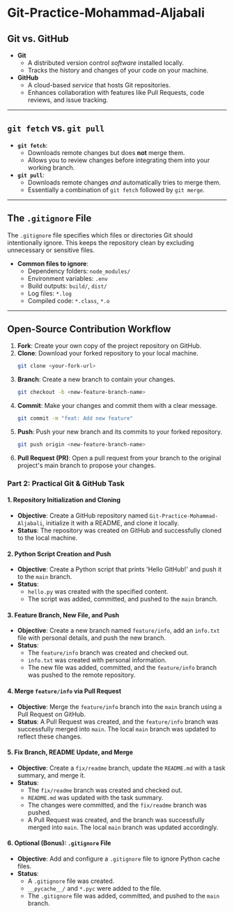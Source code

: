 # Git-Practice-Mohammad-Aljabali

## Git vs. GitHub

- **Git**
  - A distributed version control *software* installed locally.
  - Tracks the history and changes of your code on your machine.
- **GitHub**
  - A cloud-based *service* that hosts Git repositories.
  - Enhances collaboration with features like Pull Requests, code reviews, and issue tracking.

---

## `git fetch` vs. `git pull`

- **`git fetch`**:
  - Downloads remote changes but does **not** merge them.
  - Allows you to review changes before integrating them into your working branch.
- **`git pull`**:
  - Downloads remote changes *and* automatically tries to merge them.
  - Essentially a combination of `git fetch` followed by `git merge`.

---

## The `.gitignore` File

The `.gitignore` file specifies which files or directories Git should intentionally ignore. This keeps the repository clean by excluding unnecessary or sensitive files.

- **Common files to ignore**:
  - Dependency folders: `node_modules/`
  - Environment variables: `.env`
  - Build outputs: `build/`, `dist/`
  - Log files: `*.log`
  - Compiled code: `*.class`, `*.o`

---

## Open-Source Contribution Workflow

1.  **Fork**: Create your own copy of the project repository on GitHub.
2.  **Clone**: Download your forked repository to your local machine.
    ```sh
    git clone <your-fork-url>
    ```
3.  **Branch**: Create a new branch to contain your changes.
    ```sh
    git checkout -b <new-feature-branch-name>
    ```
4.  **Commit**: Make your changes and commit them with a clear message.
    ```sh
    git commit -m "feat: Add new feature"
    ```
5.  **Push**: Push your new branch and its commits to your forked repository.
    ```sh
    git push origin <new-feature-branch-name>
    ```
6.  **Pull Request (PR)**: Open a pull request from your branch to the original project's main branch to propose your changes.

### Part 2: Practical Git & GitHub Task

#### 1. Repository Initialization and Cloning

-   **Objective**: Create a GitHub repository named `Git-Practice-Mohammad-Aljabali`, initialize it with a README, and clone it locally.
-   **Status**: The repository was created on GitHub and successfully cloned to the local machine.

#### 2. Python Script Creation and Push

-   **Objective**: Create a Python script that prints 'Hello GitHub!' and push it to the `main` branch.
-   **Status**:
    -   `hello.py` was created with the specified content.
    -   The script was added, committed, and pushed to the `main` branch.

#### 3. Feature Branch, New File, and Push

-   **Objective**: Create a new branch named `feature/info`, add an `info.txt` file with personal details, and push the new branch.
-   **Status**:
    -   The `feature/info` branch was created and checked out.
    -   `info.txt` was created with personal information.
    -   The new file was added, committed, and the `feature/info` branch was pushed to the remote repository.

#### 4. Merge `feature/info` via Pull Request

-   **Objective**: Merge the `feature/info` branch into the `main` branch using a Pull Request on GitHub.
-   **Status**: A Pull Request was created, and the `feature/info` branch was successfully merged into `main`. The local `main` branch was updated to reflect these changes.

#### 5. Fix Branch, README Update, and Merge

-   **Objective**: Create a `fix/readme` branch, update the `README.md` with a task summary, and merge it.
-   **Status**:
    -   The `fix/readme` branch was created and checked out.
    -   `README.md` was updated with the task summary.
    -   The changes were committed, and the `fix/readme` branch was pushed.
    -   A Pull Request was created, and the branch was successfully merged into `main`. The local `main` branch was updated accordingly.

#### 6. Optional (Bonus): `.gitignore` File

-   **Objective**: Add and configure a `.gitignore` file to ignore Python cache files.
-   **Status**:
    -   A `.gitignore` file was created.
    -   `__pycache__/` and `*.pyc` were added to the file.
    -   The `.gitignore` file was added, committed, and pushed to the `main` branch.

